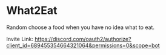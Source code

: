 # What2Eat
Random choose a food when you have no idea what to eat.

Invite Link:
https://discord.com/oauth2/authorize?client_id=689455354664321064&permissions=0&scope=bot
